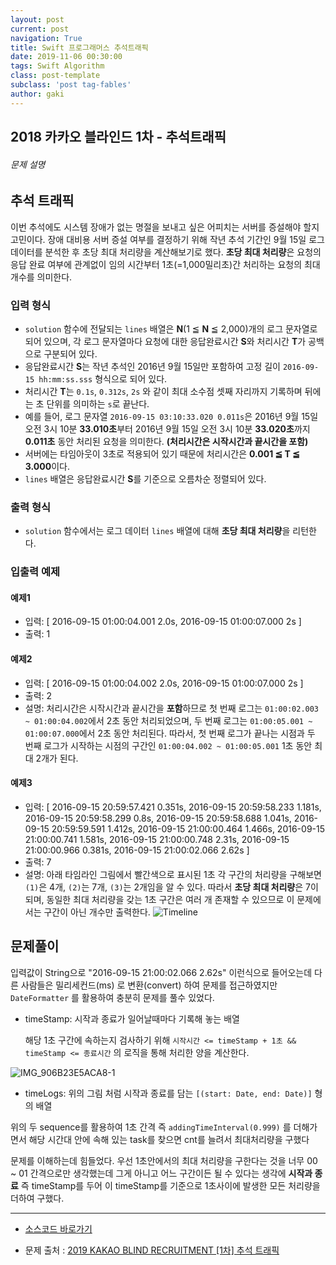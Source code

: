 ```yaml
---
layout: post
current: post
navigation: True
title: Swift 프로그래머스 추석트래픽 
date: 2019-11-06 00:30:00
tags: Swift Algorithm
class: post-template
subclass: 'post tag-fables'
author: gaki
---  
```



## 2018 카카오 블라인드 1차 - 추석트래픽



###### 문제 설명

## 추석 트래픽

이번 추석에도 시스템 장애가 없는 명절을 보내고 싶은 어피치는 서버를 증설해야 할지 고민이다. 장애 대비용 서버 증설 여부를 결정하기 위해 작년 추석 기간인 9월 15일 로그 데이터를 분석한 후 초당 최대 처리량을 계산해보기로 했다. **초당 최대 처리량**은 요청의 응답 완료 여부에 관계없이 임의 시간부터 1초(=1,000밀리초)간 처리하는 요청의 최대 개수를 의미한다. 

### 입력 형식

- `solution` 함수에 전달되는 `lines` 배열은 **N**(1 ≦ **N** ≦ 2,000)개의 로그 문자열로 되어 있으며, 각 로그 문자열마다 요청에 대한 응답완료시간 **S**와 처리시간 **T**가 공백으로 구분되어 있다.
- 응답완료시간 **S**는 작년 추석인 2016년 9월 15일만 포함하여 고정 길이 `2016-09-15 hh:mm:ss.sss` 형식으로 되어 있다.
- 처리시간 **T**는 `0.1s`, `0.312s`, `2s` 와 같이 최대 소수점 셋째 자리까지 기록하며 뒤에는 초 단위를 의미하는 `s`로 끝난다.
- 예를 들어, 로그 문자열 `2016-09-15 03:10:33.020 0.011s`은 2016년 9월 15일 오전 3시 10분 **33.010초**부터 2016년 9월 15일 오전 3시 10분 **33.020초**까지 **0.011초** 동안 처리된 요청을 의미한다. **(처리시간은 시작시간과 끝시간을 포함)**
- 서버에는 타임아웃이 3초로 적용되어 있기 때문에 처리시간은 **0.001 ≦ T ≦ 3.000**이다.
- `lines` 배열은 응답완료시간 **S**를 기준으로 오름차순 정렬되어 있다.

### 출력 형식

- `solution` 함수에서는 로그 데이터 `lines` 배열에 대해 **초당 최대 처리량**을 리턴한다.

### 입출력 예제

#### 예제1

- 입력: [
  2016-09-15 01:00:04.001 2.0s,
  2016-09-15 01:00:07.000 2s
  ]
- 출력: 1

#### 예제2

- 입력: [
  2016-09-15 01:00:04.002 2.0s,
  2016-09-15 01:00:07.000 2s
  ]
- 출력: 2
- 설명: 처리시간은 시작시간과 끝시간을 **포함**하므로 
  첫 번째 로그는 `01:00:02.003 ~ 01:00:04.002`에서 2초 동안 처리되었으며,
  두 번째 로그는 `01:00:05.001 ~ 01:00:07.000`에서 2초 동안 처리된다.
  따라서, 첫 번째 로그가 끝나는 시점과 두 번째 로그가 시작하는 시점의 구간인 `01:00:04.002 ~ 01:00:05.001` 1초 동안 최대 2개가 된다.

#### 예제3

- 입력: [
  2016-09-15 20:59:57.421 0.351s,
  2016-09-15 20:59:58.233 1.181s,
  2016-09-15 20:59:58.299 0.8s,
  2016-09-15 20:59:58.688 1.041s,
  2016-09-15 20:59:59.591 1.412s,
  2016-09-15 21:00:00.464 1.466s,
  2016-09-15 21:00:00.741 1.581s,
  2016-09-15 21:00:00.748 2.31s,
  2016-09-15 21:00:00.966 0.381s,
  2016-09-15 21:00:02.066 2.62s
  ]
- 출력: 7
- 설명: 아래 타임라인 그림에서 빨간색으로 표시된 1초 각 구간의 처리량을 구해보면 `(1)`은 4개, `(2)`는 7개, `(3)`는 2개임을 알 수 있다. 따라서 **초당 최대 처리량**은 7이 되며, 동일한 최대 처리량을 갖는 1초 구간은 여러 개 존재할 수 있으므로 이 문제에서는 구간이 아닌 개수만 출력한다.
  ![Timeline](http://t1.kakaocdn.net/welcome2018/chuseok-01-v5.png)



## 문제풀이

입력값이 String으로 "2016-09-15 21:00:02.066 2.62s" 이런식으로 들어오는데 다른 사람들은 밀리세컨드(ms) 로 변환(convert) 하여 문제를 접근하였지만 `DateFormatter` 를 활용하여 충분히 문제를 풀수 있었다.

- timeStamp: 시작과 종료가 일어날때마다 기록해 놓는 배열

  해당 1초 구간에 속하는지 검사하기 위해 `시작시간 <= timeStamp + 1초 && timeStamp <= 종료시간` 의 로직을 통해 처리한 양을 계산한다.

![IMG_906B23E5ACA8-1](https://user-images.githubusercontent.com/33486820/68219884-12aa5280-002a-11ea-8ad3-0e49fb571011.jpeg)

- timeLogs: 위의 그림 처럼 시작과 종료를 담는 `[(start: Date, end: Date)]` 형의 배열

위의 두 sequence를 활용하여 1초 간격 즉 `addingTimeInterval(0.999)` 를 더해가면서 해당 시간대 안에 속해 있는 task를 찾으면 cnt를 늘려서 최대처리량을 구했다

문제를 이해하는데 힘들었다. 우선 1초안에서의 최대 처리량을 구한다는 것을 너무 00 ~ 01 간격으로만 생각했는데 그게 아니고 어느 구간이든 될 수 있다는 생각에 **시작과 종료** 즉 timeStamp를 두어 이 timeStamp를 기준으로 1초사이에 발생한 모든 처리량을 더하여 구했다.

<hr>

- [소스코드 바로가기](https://github.com/gaki2745/Algorithm-with-Swift/blob/master/프로그래머스/Programmers_카카오2018_추석트래픽/Programmers_카카오2018_추석트래픽/main.swift)

- 문제 출처 : [2019 KAKAO BLIND RECRUITMENT [1차] 추석 트래픽](https://programmers.co.kr/learn/courses/30/lessons/17676)


